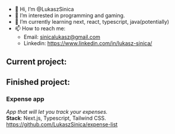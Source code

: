 - 👋 Hi, I’m @LukaszSinica
- 👀 I’m interested in programming and gaming.
- 🌱 I’m currently learning next, react, typescript, java(potentially)
- 📫 How to reach me: 
     - Email: sinicalukasz@gmail.com
     - Linkedin: https://www.linkedin.com/in/lukasz-sinica/

## Current project: 
## Finished project: 
### Expense app
*App that will let you track your expenses.*     
**Stack**: Next.js, Typescript, Tailwind CSS.       
https://github.com/LukaszSinica/expense-list
<!---
LukaszSinica/LukaszSinica is a ✨ special ✨ repository because its `README.md` (this file) appears on your GitHub profile.
You can click the Preview link to take a look at your changes.
--->
